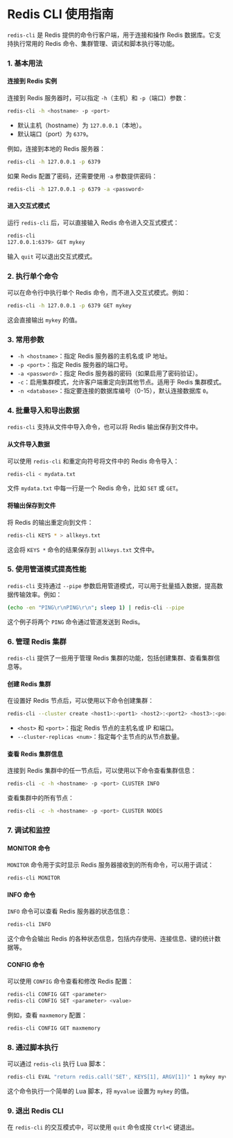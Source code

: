 # Redis CLI 使用指南

`redis-cli` 是 Redis 提供的命令行客户端，用于连接和操作 Redis 数据库。它支持执行常用的 Redis 命令、集群管理、调试和脚本执行等功能。

### 1. 基本用法

#### 连接到 Redis 实例

连接到 Redis 服务器时，可以指定 `-h`（主机）和 `-p`（端口）参数：

```bash
redis-cli -h <hostname> -p <port>
```

- 默认主机（hostname）为 `127.0.0.1`（本地）。
- 默认端口（port）为 `6379`。

例如，连接到本地的 Redis 服务器：

```bash
redis-cli -h 127.0.0.1 -p 6379
```

如果 Redis 配置了密码，还需要使用 `-a` 参数提供密码：

```bash
redis-cli -h 127.0.0.1 -p 6379 -a <password>
```

#### 进入交互式模式

运行 `redis-cli` 后，可以直接输入 Redis 命令进入交互式模式：

```bash
redis-cli
127.0.0.1:6379> GET mykey
```

输入 `quit` 可以退出交互式模式。

### 2. 执行单个命令

可以在命令行中执行单个 Redis 命令，而不进入交互式模式。例如：

```bash
redis-cli -h 127.0.0.1 -p 6379 GET mykey
```

这会直接输出 `mykey` 的值。

### 3. 常用参数

- `-h <hostname>`：指定 Redis 服务器的主机名或 IP 地址。
- `-p <port>`：指定 Redis 服务器的端口号。
- `-a <password>`：指定 Redis 服务器的密码（如果启用了密码验证）。
- `-c`：启用集群模式，允许客户端重定向到其他节点。适用于 Redis 集群模式。
- `-n <database>`：指定要连接的数据库编号（0-15），默认连接数据库 `0`。

### 4. 批量导入和导出数据

`redis-cli` 支持从文件中导入命令，也可以将 Redis 输出保存到文件中。

#### 从文件导入数据

可以使用 `redis-cli` 和重定向符号将文件中的 Redis 命令导入：

```bash
redis-cli < mydata.txt
```

文件 `mydata.txt` 中每一行是一个 Redis 命令，比如 `SET` 或 `GET`。

#### 将输出保存到文件

将 Redis 的输出重定向到文件：

```bash
redis-cli KEYS * > allkeys.txt
```

这会将 `KEYS *` 命令的结果保存到 `allkeys.txt` 文件中。

### 5. 使用管道模式提高性能

`redis-cli` 支持通过 `--pipe` 参数启用管道模式，可以用于批量插入数据，提高数据传输效率。例如：

```bash
(echo -en "PING\r\nPING\r\n"; sleep 1) | redis-cli --pipe
```

这个例子将两个 `PING` 命令通过管道发送到 Redis。

### 6. 管理 Redis 集群

`redis-cli` 提供了一些用于管理 Redis 集群的功能，包括创建集群、查看集群信息等。

#### 创建 Redis 集群

在设置好 Redis 节点后，可以使用以下命令创建集群：

```bash
redis-cli --cluster create <host1>:<port1> <host2>:<port2> <host3>:<port3> --cluster-replicas 1
```

- `<host>` 和 `<port>`：指定 Redis 节点的主机名或 IP 和端口。
- `--cluster-replicas <num>`：指定每个主节点的从节点数量。

#### 查看 Redis 集群信息

连接到 Redis 集群中的任一节点后，可以使用以下命令查看集群信息：

```bash
redis-cli -c -h <hostname> -p <port> CLUSTER INFO
```

查看集群中的所有节点：

```bash
redis-cli -c -h <hostname> -p <port> CLUSTER NODES
```

### 7. 调试和监控

#### MONITOR 命令

`MONITOR` 命令用于实时显示 Redis 服务器接收到的所有命令，可以用于调试：

```bash
redis-cli MONITOR
```

#### INFO 命令

`INFO` 命令可以查看 Redis 服务器的状态信息：

```bash
redis-cli INFO
```

这个命令会输出 Redis 的各种状态信息，包括内存使用、连接信息、键的统计数据等。

#### CONFIG 命令

可以使用 `CONFIG` 命令查看和修改 Redis 配置：

```bash
redis-cli CONFIG GET <parameter>
redis-cli CONFIG SET <parameter> <value>
```

例如，查看 `maxmemory` 配置：

```bash
redis-cli CONFIG GET maxmemory
```

### 8. 通过脚本执行

可以通过 `redis-cli` 执行 Lua 脚本：

```bash
redis-cli EVAL "return redis.call('SET', KEYS[1], ARGV[1])" 1 mykey myvalue
```

这个命令执行一个简单的 Lua 脚本，将 `myvalue` 设置为 `mykey` 的值。

### 9. 退出 Redis CLI

在 `redis-cli` 的交互模式中，可以使用 `quit` 命令或按 `Ctrl+C` 键退出。

